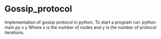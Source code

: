 # Gossip_protocol
Implementation of gossip protocol in python.
To start a program run:
  python main.py x y
Where x is the number of nodes and y is the number of protocol iterations.
